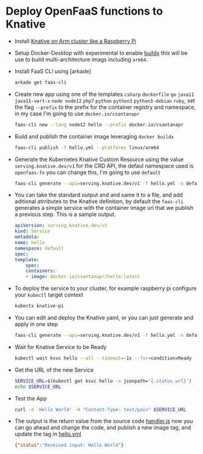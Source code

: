 # Deploy OpenFaaS functions to Knative

- Install [Knative on Arm cluster like a Raspberry Pi](https://github.com/csantanapr/knative-pi)

- Setup Docker-Desktop with experimental to enable [buildx](https://docs.docker.com/buildx/working-with-buildx/) this will be use to build multi-architecture imags including `arm64`.

- Install FaaS CLI using [arkade]
    ```bash
    arkade get faas-cli
    ```

- Create new app using one of the templates `csharp` `dockerfile` `go` `java11` `java11-vert-x` `node node12` `php7` `python` `python3` `python3-debian` `ruby`, set the flag `--prefix` to the prefix for the container registry and namespace, in my case I'm going to use `docker.io/csantanapr`
    ```bash
    faas-cli new --lang node12 hello --prefix docker.io/csantanapr
    ```
- Build and publish the container image leveraging `docker buildx`
    ```bash
    faas-cli publish -f hello.yml --platforms linux/arm64
    ```

- Generate the Kubernetes Knative Custom Resource using the value `serving.knative.dev/v1` for the CRD API, the defaul namespace used is `openfaas-fn` you can change this, I'm going to use `default`
    ```bash
    faas-cli generate --api=serving.knative.dev/v1 -f hello.yml -n default
    ```

- You can take the standard output and and same it to a file, and add aditional atrributes to the Knative definition, by default the `faas-cli` generates a simple service with the container image uri that we publish a previous step. This is a sample output.
    ```yaml
    apiVersion: serving.knative.dev/v1
    kind: Service
    metadata:
    name: hello
    namespace: default
    spec:
    template:
        spec:
        containers:
        - image: docker.io/csantanapr/hello:latest
    ```

- To deploy the service to your cluster, for example raspberry pi configure your `kubectl` target context
    ```bash
    kubectx knative-pi
    ```
- You can edit and deploy the Knative yaml, or you can just generate and apply in one step
    ```bash
    faas-cli generate --api=serving.knative.dev/v1 -f hello.yml -n default | kubectl apply -f -
    ```
- Wait for Knative Service to be Ready
    ```bash
    kubectl wait ksvc hello --all --timeout=-1s --for=condition=Ready
    ```
- Get the URL of the new Service
    ```bash
    SERVICE_URL=$(kubectl get ksvc hello -o jsonpath='{.status.url}')
    echo $SERVICE_URL
    ```
- Test the App
    ```bash
    curl -d 'Hello World' -H "Content-Type: text/pain" $SERVICE_URL
    ```
- The output is the return value from the source code [handler.js](./handler.js) now you can go ahead and change the code, and publish a new image tag, and update the tag in [hello.yml](./hello.yml)
    ```json
    {"status":"Received input: Hello World"}
    ```